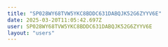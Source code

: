```yaml
---
title: "SP028WY68TVW5YKC8BDDC631DABQJK52G6ZYYV6E"
date: 2025-03-20T11:05:42.697Z
user: SP028WY68TVW5YKC8BDDC631DABQJK52G6ZYYV6E
layout: "users"
---
```

    